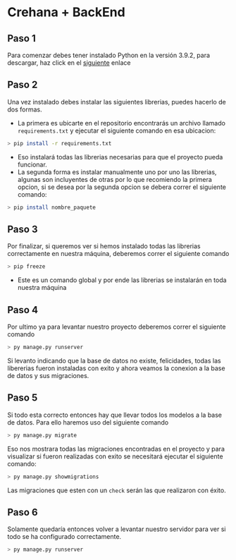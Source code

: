 # Crehana + BackEnd

## Paso 1
Para comenzar debes tener instalado Python en la versión 3.9.2, para descargar, haz click en el [siguiente](https://www.python.org/downloads/) enlace

## Paso 2
Una vez instalado debes instalar las siguientes librerias, puedes hacerlo de dos formas.
   - La primera es ubicarte en el repositorio encontrarás un archivo llamado `requirements.txt` y ejecutar el siguiente comando en esa ubicacion:
```sh
> pip install -r requirements.txt
```
- Eso instalará todas las librerias necesarias para que el proyecto pueda funcionar.
- La segunda forma es instalar manualmente uno por uno las librerias, algunas son incluyentes de otras por lo que recomiendo la primera opcion, si se desea por la segunda opcion se debera correr el siguiente comando:
```sh
> pip install nombre_paquete
```
## Paso 3
Por finalizar, si queremos ver si hemos instalado todas las librerias correctamente en nuestra máquina, deberemos correr el siguiente comando
```sh
> pip freeze
```
- Este es un comando global y por ende las librerias se instalarán en toda nuestra máquina

## Paso 4
Por ultimo ya para levantar nuestro proyecto deberemos correr el siguiente comando
```sh
> py manage.py runserver
```
Si levanto indicando que la base de datos no existe, felicidades, todas las libererias fueron instaladas con exito y ahora veamos la conexion a la base de datos y sus migraciones.

## Paso 5
Si todo esta correcto entonces hay que llevar todos los modelos a la base de datos. Para ello haremos uso del siguiente comando
```sh
> py manage.py migrate
```
Eso nos mostrara todas las migraciones encontradas en el proyecto y para visualizar si fueron realizadas con exito se necesitará ejecutar el siguiente comando:
```sh
> py manage.py showmigrations
```
Las migraciones que esten con un `check` serán las que realizaron con éxito.
## Paso 6
Solamente quedaría entonces volver a levantar nuestro servidor para ver si todo se ha configurado correctamente.
```sh
> py manage.py runserver
```
